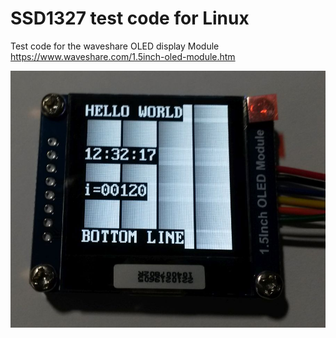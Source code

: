 # SSD1327 test code for Linux

Test code for the waveshare OLED display Module
https://www.waveshare.com/1.5inch-oled-module.htm

![](https://github.com/LdB-ECM/Docs_and_Images/blob/master/Images/oled.jpg?raw=true)
